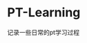 











































































































# PT-Learning
记录一些日常的pt学习过程
